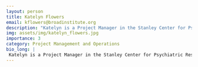 ```yaml
---
layout: person
title: Katelyn Flowers
email: kflowers@broadinstitute.org
description: "Katelyn is a Project Manager in the Stanley Center for Psychiatric Research. As the project manager for the Macosko lab, she has worked on various brain sequencing projects including BICCN grants: ..."
img: assets/img/katelyn_flowers.jpg
importance: 3
category: Project Management and Operations
bio_long: |
 Katelyn is a Project Manager in the Stanley Center for Psychiatric Research. As the project manager for the Macosko lab, she has worked on various brain sequencing projects including BICCN grants: mouse brain cell atlas; mouse brain slide-seq atlas; primate and human basal ganglia atlas. Katelyn manages various operational components for the BICAN brain cell variation grant.
---
```

